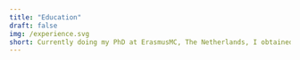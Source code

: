 ```yaml
---
title: "Education"
draft: false
img: /experience.svg
short: Currently doing my PhD at ErasmusMC, The Netherlands, I obtained a master of science in 2020 from Ecole des Mines de Saint-Etienne, France.
---
```

